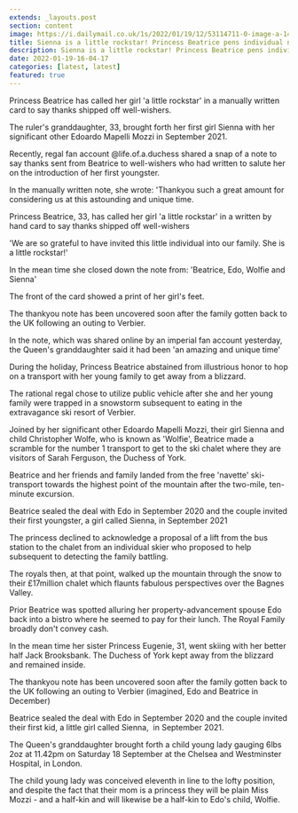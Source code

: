 ```yaml
---
extends: _layouts.post
section: content
image: https://i.dailymail.co.uk/1s/2022/01/19/12/53114711-0-image-a-146_1642596980186.jpg 
title: Sienna is a little rockstar! Princess Beatrice pens individual notes to thank imperial fans 
description: Sienna is a little rockstar! Princess Beatrice pens individual notes to thank imperial fans 
date: 2022-01-19-16-04-17 
categories: [latest, latest] 
featured: true 
--- 
```

Princess Beatrice has called her girl 'a little rockstar' in a manually written card to say thanks shipped off well-wishers.

The ruler's granddaughter, 33, brought forth her first girl Sienna with her significant other Edoardo Mapelli Mozzi in September 2021.

Recently, regal fan account @life.of.a.duchess shared a snap of a note to say thanks sent from Beatrice to well-wishers who had written to salute her on the introduction of her first youngster.

In the manually written note, she wrote: 'Thankyou such a great amount for considering us at this astounding and unique time.

Princess Beatrice, 33, has called her girl 'a little rockstar' in a written by hand card to say thanks shipped off well-wishers

'We are so grateful to have invited this little individual into our family. She is a little rockstar!'

In the mean time she closed down the note from: 'Beatrice, Edo, Wolfie and Sienna'

The front of the card showed a print of her girl's feet.

The thankyou note has been uncovered soon after the family gotten back to the UK following an outing to Verbier.

In the note, which was shared online by an imperial fan account yesterday, the Queen's granddaughter said it had been 'an amazing and unique time'

During the holiday, Princess Beatrice abstained from illustrious honor to hop on a transport with her young family to get away from a blizzard.

The rational regal chose to utilize public vehicle after she and her young family were trapped in a snowstorm subsequent to eating in the extravagance ski resort of Verbier.

Joined by her significant other Edoardo Mapelli Mozzi, their girl Sienna and child Christopher Wolfe, who is known as 'Wolfie', Beatrice made a scramble for the number 1 transport to get to the ski chalet where they are visitors of Sarah Ferguson, the Duchess of York.

Beatrice and her friends and family landed from the free 'navette' ski-transport towards the highest point of the mountain after the two-mile, ten-minute excursion.

Beatrice sealed the deal with Edo in September 2020 and the couple invited their first youngster, a girl called Sienna, in September 2021

The princess declined to acknowledge a proposal of a lift from the bus station to the chalet from an individual skier who proposed to help subsequent to detecting the family battling.

The royals then, at that point, walked up the mountain through the snow to their £17million chalet which flaunts fabulous perspectives over the Bagnes Valley.

Prior Beatrice was spotted alluring her property-advancement spouse Edo back into a bistro where he seemed to pay for their lunch. The Royal Family broadly don't convey cash.

In the mean time her sister Princess Eugenie, 31, went skiing with her better half Jack Brooksbank. The Duchess of York kept away from the blizzard and remained inside.

The thankyou note has been uncovered soon after the family gotten back to the UK following an outing to Verbier (imagined, Edo and Beatrice in December)

Beatrice sealed the deal with Edo in September 2020 and the couple invited their first kid, a little girl called Sienna,  in September 2021.

The Queen's granddaughter brought forth a child young lady gauging 6lbs 2oz at 11.42pm on Saturday 18 September at the Chelsea and Westminster Hospital, in London.

The child young lady was conceived eleventh in line to the lofty position, and despite the fact that their mom is a princess they will be plain Miss Mozzi - and a half-kin and will likewise be a half-kin to Edo's child, Wolfie.